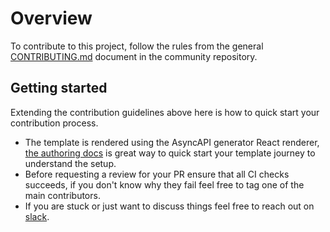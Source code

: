 # Overview
To contribute to this project, follow the rules from the general [CONTRIBUTING.md](https://github.com/asyncapi/.github/blob/master/CONTRIBUTING.md) document in the community repository.

## Getting started
Extending the contribution guidelines above here is how to quick start your contribution process.
* The template is rendered using the AsyncAPI generator React renderer, [the authoring docs](https://github.com/asyncapi/generator/blob/master/docs/react-render-engine.md) is great way to quick start your template journey to understand the setup.
* Before requesting a review for your PR ensure that all CI checks succeeds, if you don't know why they fail feel free to tag one of the main contributors.
* If you are stuck or just want to discuss things feel free to reach out on [slack](https://www.asyncapi.com/slack-invite).